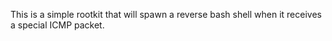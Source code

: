 This is a simple rootkit that will spawn a reverse bash shell when it receives a special ICMP packet.

